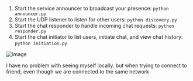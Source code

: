 1) Start the service announcer to broadcast your presence:
   `python announcer.py`
2) Start the UDP listener to listen for other users:
   `python discovery.py`
3) Start the chat responder to handle incoming chat requests:
   `python responder.py`
4) Start the chat initiator to list users, initiate chat, and view chat history:
   `python initiation.py`
   

![image](https://github.com/user-attachments/assets/88ff98aa-5bc7-4628-ab29-ccf1b62b74fa)

I have no problem with seeing myself locally. but when trying to connect to friend, even though we are connected to the same network

